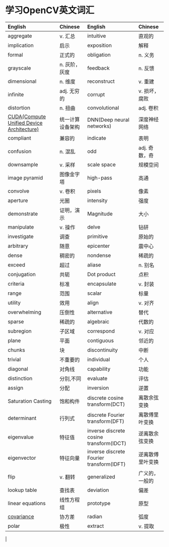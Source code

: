 # 学习OpenCV英文词汇

|   English   |   Chinese   |   English   |   Chinese   |
|:------------|:------------|:------------|:------------|
|aggregate    |v. 汇总      |intuitive	|直观的		|
|implication  |启示		  |exposition	|解释 |
|formal		  |正式的		|obligation	 	|n. 义务|
|grayscale	  |n. 灰阶，灰度 |feedback	  |n. 反馈|
|dimensional  |n. 维度  	|reconstruct	|v. 重建|
|infinite	 |adj. 无穷的	|corrupt		|v. 损坏，腐败|
|distortion  |n. 扭曲		|convolutional	|adj. 卷积|
|[CUDA(Compute Unified Device Architecture)](https://baike.baidu.com/item/CUDA/1186262?fr=aladdin)|统一计算设备架构|DNN(Deep neural networks)|深度神经网络|
|compliant	|兼容的		|indicate		|表明|
|confusion	|n. 混乱 		|odd			|adj. 奇数，奇|
|downsample	|v. 采样		|scale space	|规模空间	|
|image pyramid|图像金字塔  |high-pass	 |高通|
|convolve	|v. 卷积		|pixels			|像素|
|aperture	|光圈			|intensity		|强度|
|demonstrate|证明，演示	  |Magnitude	  |大小|
|manipulate	|v. 操作		|delve			|钻研|
|investigate|调查			|primitive		|原始的|
|arbitrary	|随意			|epicenter		|震中心|
|dense      |稠密的	    |nondense		|稀疏的|
|exceed		|超过			|aliase			|n. 别名|
|conjugation|共轭			|Dot product	|点积|
|criteria	|标准			|encapsulate	|v. 封装|
|range		|范围			|scalar			|标量|
|utility	|效用			|align			|v. 对齐|
|overwhelming|压倒性		|alternative	|替代|
|sparse		|稀疏的		|algebraic		|代数的|
|subregion	|子区域		|correspond		|v. 对应|
|plane		|平面			|contiguous		|邻近的	|
|chunks		|块			 |discontinuity	 |中断|
|trivial	|不重要的		|individual		|个人|
|diagonal	|对角线		|capability		|功能|
|distinction|分别,不同		|evaluate		|评估|
|assign		|分配			|inversion		|逆置|
|Saturation Casting|饱和构件|discrete cosine transform(DCT)|离散余弦变换|
|determinant|行列式		|discrete Fourier transform(DFT)|离散傅里叶变换|
|eigenvalue	|特征值		|inverse discrete cosine transform(IDCT)|逆离散余弦变换|
|eigenvector|特征向量		|inverse discrete Fourier transform(IDFT)|逆离散傅里叶变换|
|flip		|v. 翻转		|generalized	|广义的，一般的|
|lookup table|查找表		|deviation		|偏差|
|linear equations|线性方程组|prototype	  |原型|
|[covariance](http://jermmy.xyz/2017/03/19/2017-3-19-covariance-matrix/)|协方差|radian 	|弧度		|
|polar		|极性			|extract		|v. 提取|
|